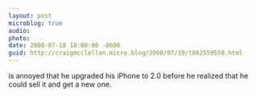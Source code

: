 ```yaml
---
layout: post
microblog: true
audio: 
photo: 
date: 2008-07-18 18:00:00 -0600
guid: http://craigmcclellan.micro.blog/2008/07/19/t862559558.html
---
```

is annoyed that he upgraded his iPhone to 2.0 before he realized that he could sell it and get a new one.
